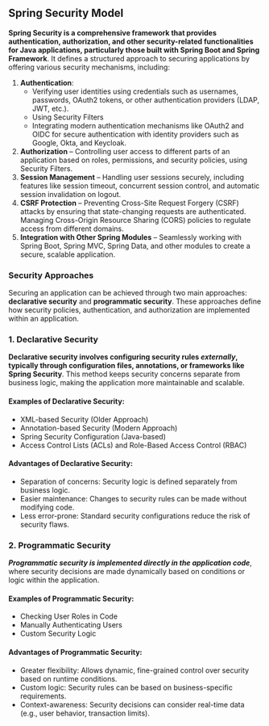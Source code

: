 ## **Spring Security Model**

**Spring Security is a comprehensive framework that provides authentication, authorization, and other security-related functionalities for Java applications, particularly those built with Spring Boot and Spring Framework**. It defines a structured approach to securing applications by offering various security mechanisms, including:  

  1. **Authentication**:
     + Verifying user identities using credentials such as usernames, passwords, OAuth2 tokens, or other authentication providers (LDAP, JWT, etc.).
     + Using Security Filters
     + Integrating modern authentication mechanisms like OAuth2 and OIDC for secure authentication with identity providers such as Google, Okta, and Keycloak.
  2. **Authorization** – Controlling user access to different parts of an application based on roles, permissions, and security policies, using Security Filters. 
  3. **Session Management** – Handling user sessions securely, including features like session timeout, concurrent session control, and automatic session invalidation on logout.  
  4. **CSRF Protection** – Preventing Cross-Site Request Forgery (CSRF) attacks by ensuring that state-changing requests are authenticated. Managing Cross-Origin Resource Sharing (CORS) policies to regulate access from different domains.
  5. **Integration with Other Spring Modules** – Seamlessly working with Spring Boot, Spring MVC, Spring Data, and other modules to create a secure, scalable application.

### **Security Approaches**

Securing an application can be achieved through two main approaches: **declarative security** and **programmatic security**. These approaches define how security policies, authentication, and authorization are implemented within an application.

### **1. Declarative Security**  

**Declarative security involves configuring security rules *externally*, typically through configuration files, annotations, or frameworks like Spring Security**. This method keeps security concerns separate from business logic, making the application more maintainable and scalable.

#### **Examples of Declarative Security:**

  - XML-based Security (Older Approach)
  - Annotation-based Security (Modern Approach)
  - Spring Security Configuration (Java-based)
  - Access Control Lists (ACLs) and Role-Based Access Control (RBAC)

#### **Advantages of Declarative Security:**

- Separation of concerns: Security logic is defined separately from business logic.
- Easier maintenance: Changes to security rules can be made without modifying code.
- Less error-prone: Standard security configurations reduce the risk of security flaws.

### **2. Programmatic Security**

***Programmatic security is implemented directly in the application code***, where security decisions are made dynamically based on conditions or logic within the application.

#### **Examples of Programmatic Security:**

- Checking User Roles in Code
- Manually Authenticating Users
- Custom Security Logic

#### **Advantages of Programmatic Security:**

- Greater flexibility: Allows dynamic, fine-grained control over security based on runtime conditions.
- Custom logic: Security rules can be based on business-specific requirements.
- Context-awareness: Security decisions can consider real-time data (e.g., user behavior, transaction limits).
